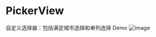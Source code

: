 # PickerView
自定义选择器：包括满足城市选择和单列选择
Demo
![image](https://github.com/DDCry/PickerView/blob/master/PickerView/picker.gif) 
